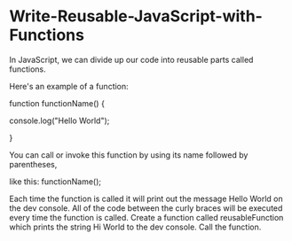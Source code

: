 # Write-Reusable-JavaScript-with-Functions

In JavaScript, we can divide up our code into reusable parts called functions.

Here's an example of a function:

function functionName() {

console.log("Hello World");

}

You can call or invoke this function by using its name followed by parentheses,

like this: functionName();

Each time the function is called it will print out the message
Hello World on the dev console. All of the code between the curly braces will be executed every time the function is called.
Create a function called reusableFunction which prints the string Hi World to the dev console.
Call the function.
